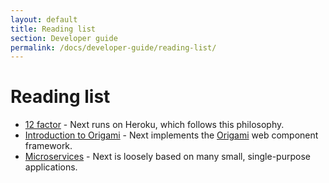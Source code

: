 ```yaml
---
layout: default
title: Reading list 
section: Developer guide
permalink: /docs/developer-guide/reading-list/
---
```


# Reading list 

- [12 factor](http://12factor.net) - Next runs on Heroku, which follows this philosophy.
- [Introduction to Origami](https://www.youtube.com/watch?v=oHB74_vQPrU) - Next
  implements the [Origami](http://origami.ft.com) web component framework.
- [Microservices](http://martinfowler.com/articles/microservices.html) - Next is loosely based on many small, single-purpose applications. 

